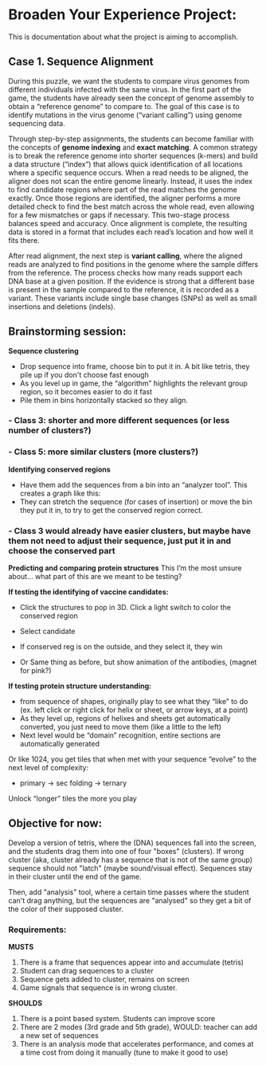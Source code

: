 # Broaden Your Experience Project:
This is documentation about what the project is aiming to accomplish.

## Case 1. Sequence Alignment
During this puzzle, we want the students to compare virus genomes from different individuals infected with the same virus. In the first part of the game, the students have already seen the concept of genome assembly to obtain a “reference genome” to compare to. The goal of this case is to identify mutations in the virus genome (“variant calling”) using genome sequencing data.

Through step-by-step assignments, the students can become familiar with the concepts of **genome indexing** and **exact matching**. A common strategy is to break the reference genome into shorter sequences (k-mers) and build a data structure (“index”) that allows quick identification of all locations where a specific sequence occurs. When a read needs to be aligned, the aligner does not scan the entire genome linearly. Instead, it uses the index to find candidate regions where part of the read matches the genome exactly. Once those regions are identified, the aligner performs a more detailed check to find the best match across the whole read, even allowing for a few mismatches or gaps if necessary. This two-stage process balances speed and accuracy. Once alignment is complete, the resulting data is stored in a format that includes each read’s location and how well it fits there.

After read alignment, the next step is **variant calling**, where the aligned reads are analyzed to find positions in the genome where the sample differs from the reference. The process checks how many reads support each DNA base at a given position. If the evidence is strong that a different base is present in the sample compared to the reference, it is recorded as a variant. These variants include single base changes (SNPs) as well as small insertions and deletions (indels).

## Brainstorming session:
**Sequence clustering**
- Drop sequence into frame, choose bin to put it in.
    A bit like tetris, they pile up if you don't choose fast enough
- As you level up in game, the “algorithm” highlights the relevant group region, so it becomes easier to do it fast
- Pile them in bins horizontally stacked so they align.

### - Class 3: shorter and more different sequences (or less number of clusters?)
### - Class 5: more similar clusters (more clusters?)

**Identifying conserved regions**
- Have them add the sequences from a bin into an “analyzer tool”. This creates a graph like this:
- They can stretch the sequence (for cases of insertion) or move the bin they put it in, to try to get the conserved region correct.

### - Class 3 would already have easier clusters, but maybe have them not need to adjust their sequence, just put it in and choose the conserved part

**Predicting and comparing protein structures**
This I’m the most unsure about… what part of this are we meant to be testing?

**If testing the identifying of vaccine candidates:**
- Click the structures to pop in 3D. Click a light switch to color the conserved region
- Select candidate
- If conserved reg is on the outside, and they select it, they win

- Or Same thing as before, but show animation of the antibodies, (magnet for pink?)

**If testing protein structure understanding:**
- from sequence of shapes, originally play to see what they “like” to do (ex. left click or right click for helix or sheet, or arrow keys, at a point)
- As they level up, regions of helixes and sheets get automatically converted, you just need to move them (like a little to the left)
- Next level would be “domain” recognition, entire sections are automatically generated

Or like 1024, you get tiles that when met with your sequence “evolve” to the next level of complexity:
- primary → sec folding → ternary

Unlock “longer” tiles the more you play

## Objective for now:
Develop a version of tetris, where the (DNA) sequences fall into the screen, and the students drag them into one of four "boxes" (clusters). If wrong cluster (aka, cluster already has a sequence that is not of the same group) sequence should not "latch" (maybe sound/visual effect). Sequences stay in their cluster until the end of the game.

Then, add "analysis" tool, where a certain time passes where the student can't drag anything, but the sequences are "analysed" so they get a bit of the color of their supposed cluster.

### Requirements:
**MUSTS**
1. There is a frame that sequences appear into and accumulate (tetris)
2. Student can drag sequences to a cluster
3. Sequence gets added to cluster, remains on screen
4. Game signals that sequence is in wrong cluster.

**SHOULDS**
1. There is a point based system. Students can improve score
2. There are 2 modes (3rd grade and 5th grade), WOULD: teacher can add a new set of sequences
3. There is an analysis mode that accelerates performance, and comes at a time cost from doing it manually (tune to make it good to use)